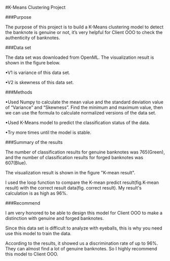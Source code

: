 #K-Means Clustering Project

###Purpose

The purpose of this project is to build a K-Means clustering model to detect the banknote is genuine or not, it’s very helpful for Client OOO to check the authenticity of banknotes.

###Data set

The data set was downloaded from OpenML. The visualization result is shown in the figure below.

•V1 is variance of this data set. 

•V2 is skewness of this data set.

###Methods

•Used Numpy to calculate the mean value and the standard deviation value of “Variance” and “Skewness”. Find the minimum and maximum value, then we can use the formula to calculate normalized versions of the data set.

•Used K-Means model to predict the classification status of the data. 

•Try more times until the model is stable.

###Summary of the results

The number of classification results for genuine banknotes was 765(Green), and the number of classification results for forged banknotes was 607(Blue). 

The visualization result is shown in the figure "K-mean result". 

I used the loop function to compare the K-mean predict result(fig.K-mean result) with the correct result data(fig. correct result). My result's calculation is as high as 96%.

###Recommend

I am very honored to be able to design this model for Client OOO to make a distinction with genuine and forged banknotes.

Since this data set is difficult to analyze with eyeballs, this is why you need use this model to train the data.

According to the results, it showed us a discrimination rate of up to 96%. They can almost find a lot of genuine banknotes. So I highly recommend this model to Client OOO.
